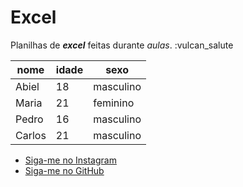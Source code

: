 # Excel
 Planilhas de __*excel*__ feitas durante *aulas*. :vulcan_salute

nome | idade | sexo
--- | --- | ---
Abiel | 18 | masculino
Maria | 21 | feminino
Pedro | 16 | masculino
Carlos | 21 | masculino

* [Siga-me no Instagram](https://www.instagram.com/abi_pisa/)
* [Siga-me no GitHub](https://github.com/abiel-pisa)
